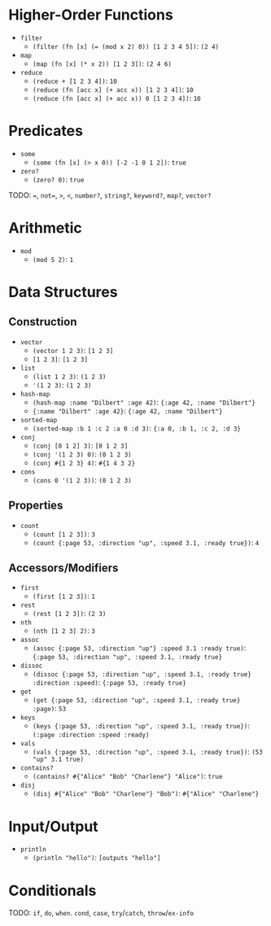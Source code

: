 # Higher-Order Functions

- `filter`
    - `(filter (fn [x] (= (mod x 2) 0)) [1 2 3 4 5])`: `(2 4)`
- `map`
    - `(map (fn [x] (* x 2)) [1 2 3])`: `(2 4 6)`
- `reduce`
    - `(reduce + [1 2 3 4])`: `10`
    - `(reduce (fn [acc x] (+ acc x)) [1 2 3 4])`: `10`
    - `(reduce (fn [acc x] (+ acc x)) 0 [1 2 3 4])`: `10`

# Predicates

- `some`
    - `(some (fn [x] (> x 0)) [-2 -1 0 1 2])`: `true`
- `zero?`
    - `(zero? 0)`: `true`

TODO: `=`, `not=`, `>`, `<`, `number?`, `string?`, `keyword?`, `map?`, `vector?`

# Arithmetic

- `mod`
    - `(mod 5 2)`: `1`

# Data Structures

## Construction

- `vector`
    - `(vector 1 2 3)`: `[1 2 3]`
    - `[1 2 3]`: `[1 2 3]`
- `list`
    - `(list 1 2 3)`: `(1 2 3)`
    - `'(1 2 3)`: `(1 2 3)`
- `hash-map`
    - `(hash-map :name "Dilbert" :age 42)`: `{:age 42, :name "Dilbert"}`
    - `{:name "Dilbert" :age 42}`: `{:age 42, :name "Dilbert"}`
- `sorted-map`
    - `(sorted-map :b 1 :c 2 :a 0 :d 3)`: `{:a 0, :b 1, :c 2, :d 3}`
- `conj`
    - `(conj [0 1 2] 3)`: `[0 1 2 3]`
    - `(conj '(1 2 3) 0)`: `(0 1 2 3)`
    - `(conj #{1 2 3} 4)`: `#{1 4 3 2}`
- `cons`
    - `(cons 0 '(1 2 3))`: `(0 1 2 3)`

## Properties

- `count`
    - `(count [1 2 3])`: `3`
    - `(count {:page 53, :direction "up", :speed 3.1, :ready true})`: `4`

## Accessors/Modifiers

- `first`
    - `(first [1 2 3])`: `1`
- `rest`
    - `(rest [1 2 3])`: `(2 3)`
- `nth`
    - `(nth [1 2 3] 2)`: `3`
- `assoc`
    - `(assoc {:page 53, :direction "up"} :speed 3.1 :ready true)`:
      `{:page 53, :direction "up", :speed 3.1, :ready true}`
- `dissoc`
    - `(dissoc {:page 53, :direction "up", :speed 3.1, :ready true} :direction :speed)`:
      `{:page 53, :ready true}`
- `get`
    - `(get {:page 53, :direction "up", :speed 3.1, :ready true} :page)`: `53`
- `keys`
    - `(keys {:page 53, :direction "up", :speed 3.1, :ready true})`:
      `(:page :direction :speed :ready)`
- `vals`
    - `(vals {:page 53, :direction "up", :speed 3.1, :ready true})`: `(53 "up" 3.1 true)`
- `contains?`
    - `(contains? #{"Alice" "Bob" "Charlene"} "Alice")`: `true`
- `disj`
    - `(disj #{"Alice" "Bob" "Charlene"} "Bob")`: `#{"Alice" "Charlene"}`

# Input/Output

- `println`
    - `(println "hello")`: `[outputs "hello"]`

# Conditionals

TODO: `if`, `do`, `when`. `cond`, `case`, `try`/`catch`, `throw`/`ex-info`
